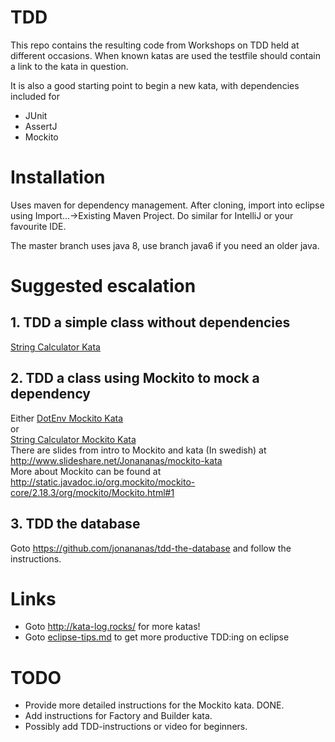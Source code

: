 TDD
=============

This repo contains the resulting code from Workshops on TDD held at different occasions.
When known katas are used the testfile should contain a link to the kata in question.

It is also a good starting point to begin a new kata, with dependencies included for
- JUnit
- AssertJ
- Mockito

# Installation
Uses maven for dependency management. After cloning, import into eclipse using Import...->Existing Maven Project. Do similar for IntelliJ or your favourite IDE.

The master branch uses java 8, use branch java6 if you need an older java.

# Suggested escalation

## 1. TDD a simple class without dependencies
[String Calculator Kata](http://osherove.com/tdd-kata-1)

## 2. TDD a class using Mockito to mock a dependency
Either [DotEnv Mockito Kata](DotEnv_Mockito_Kata.md)  
or  
[String Calculator Mockito Kata](stringcalculator-mockito-kata.md)    
There are slides from intro to Mockito and kata (In swedish) at <http://www.slideshare.net/Jonananas/mockito-kata><br>
More about Mockito can be found at <http://static.javadoc.io/org.mockito/mockito-core/2.18.3/org/mockito/Mockito.html#1>
 
## 3. TDD the database 
Goto <https://github.com/jonananas/tdd-the-database> and follow the instructions. 

# Links
* Goto <http://kata-log.rocks/> for more katas!
* Goto [eclipse-tips.md](eclipse-tips.md) to get more productive TDD:ing on eclipse

# TODO
* Provide more detailed instructions for the Mockito kata. DONE.
* Add instructions for Factory and Builder kata.
* Possibly add TDD-instructions or video for beginners.
